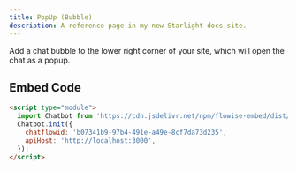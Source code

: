```yaml
---
title: PopUp (Bubble)
description: A reference page in my new Starlight docs site.
---
```


Add a chat bubble to the lower right corner of your site, which will open the chat as a popup.

## Embed Code

<script type="module">
    const chatflowid = 'b07341b9-97b4-491e-a49e-8cf7da73d235';
    import Chatbot from 'http://localhost:5678/web.js';
    Chatbot.init({
        chatflowid: chatflowid,
        apiHost: 'http://localhost:3000',
    });
</script>

```html
<script type="module">
  import Chatbot from 'https://cdn.jsdelivr.net/npm/flowise-embed/dist/web.js';
  Chatbot.init({
    chatflowid: 'b07341b9-97b4-491e-a49e-8cf7da73d235',
    apiHost: 'http://localhost:3000',
  });
</script>
```
